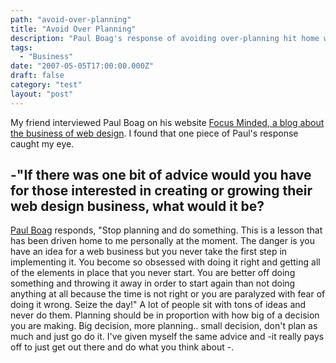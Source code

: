 ```yaml
---
path: "avoid-over-planning"
title: "Avoid Over Planning"
description: "Paul Boag's response of avoiding over-planning hit home with me."
tags: 
  - "Business"
date: "2007-05-05T17:00:00.000Z"
draft: false
category: "test"
layout: "post"
---
```


My friend interviewed Paul Boag on his website [Focus Minded, a blog about the business of web design](http://focusminded.com). I found that one piece of Paul's response caught my eye.
> 
-"If there was one bit of advice would you have for those interested in creating or growing their web design business, what would it be?
-
[Paul Boag](http://boagworld.com) responds, "Stop planning and do something. This is a lesson that has been driven home to me personally at the moment. The danger is you have an idea for a web business but you never take the first step in implementing it. You become so obsessed with doing it right and getting all of the elements in place that you never start. You are better off doing something and throwing it away in order to start again than not doing anything at all because the time is not right or you are paralyzed with fear of doing it wrong. Seize the day!" A lot of people sit with tons of ideas and never do them. Planning should be in proportion with how big of a decision you are making. Big decision, more planning.. small decision, don't plan as much and just go do it. I've given myself the same advice and 
-it really pays off to just get out there and do what you think about
-.